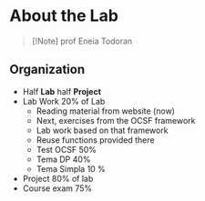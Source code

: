 # About the Lab

>[!Note] prof Eneia Todoran

## Organization
- Half **Lab** half **Project**
- Lab Work 20% of Lab
	- Reading material from website (now)
	- Next, exercises from the OCSF framework
	- Lab work based on that framework
	- Reuse functions provided there
	- Test OCSF 50%
	- Tema DP 40%
	- Tema Simpla 10 %
- Project 80% of lab
- Course exam 75%

